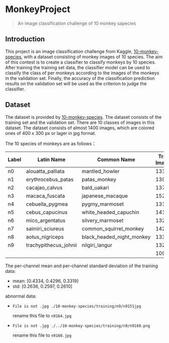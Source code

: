 # MonkeyProject
> An image classification challenge of 10 monkey sapecies

## Introduction

This project is an image classification challenge from Kaggle, [10-monkey-species](https://www.kaggle.com/slothkong/10-monkey-species), with a dataset consisting of monkey images of 10 species. The aim of this contest is to create a classifier to classify monkeys by 10 species. After training the training set data, the classifier model can be used to classify the class of per monkeys according to the images of the monkeys in the validation set. Finally, the accuracy of the classification prediction results on the validation set will be used as the criterion to judge the classifier.

## Dataset

The dataset is provided by [10-monkey-species](https://www.kaggle.com/slothkong/10-monkey-species). The dataset consists of the training set and the validation set. There are 10 classes of images in this dataset. The dataset consists of almost 1400 images, which are colored ones of 400 x 300 px or lager in jpg format.

The 10 species of monkeys are as follows：

| Label | Latin Name            | Common Name               | Train Images | Validation Images |
| ----- | --------------------- | ------------------------- | ------------ | ----------------- |
| n0    | alouatta_palliata     | mantled_howler            | 131          | 26                |
| n1    | erythrocebus_patas    | patas_monkey              | 139          | 28                |
| n2    | cacajao_calvus        | bald_uakari               | 137          | 27                |
| n3    | macaca_fuscata        | japanese_macaque          | 152          | 30                |
| n4    | cebuella_pygmea       | pygmy_marmoset            | 131          | 26                |
| n5    | cebus_capucinus       | white_headed_capuchin     | 141          | 28                |
| n6    | mico_argentatus       | silvery_marmoset          | 132          | 26                |
| n7    | saimiri_sciureus      | common_squirrel_monkey    | 142          | 28                |
| n8    | aotus_nigriceps       | black_headed_night_monkey | 133          | 27                |
| n9    | trachypithecus_johnii | nilgiri_langur            | 132          | 26                |
|       |                       |                           | 1098         | 272               |

The per-channel mean and per-channel standard deviation of the training data:

* mean: [0.4334, 0.4296, 0.3319]
* std: [0.2636, 0.2597, 0.2610]

abnormal data:

* `File is not .jpg ./10-monkey-species/training/n9/n9151jpg`

  rename this file to `n9164.jpg`

* `File is not .jpg ./../10-monkey-species/training/n9/n9160.png`

  rename this file to `n9160.jpg`
